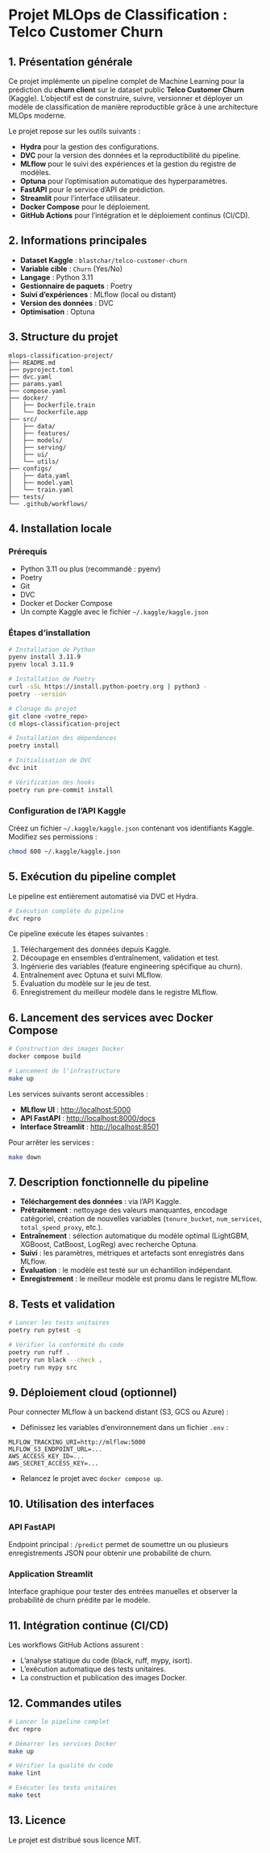 # Projet MLOps de Classification : Telco Customer Churn

## 1. Présentation générale

Ce projet implémente un pipeline complet de Machine Learning pour la prédiction du **churn client** sur le dataset public **Telco Customer Churn** (Kaggle). L’objectif est de construire, suivre, versionner et déployer un modèle de classification de manière reproductible grâce à une architecture MLOps moderne.

Le projet repose sur les outils suivants :

* **Hydra** pour la gestion des configurations.
* **DVC** pour la version des données et la reproductibilité du pipeline.
* **MLflow** pour le suivi des expériences et la gestion du registre de modèles.
* **Optuna** pour l’optimisation automatique des hyperparamètres.
* **FastAPI** pour le service d’API de prédiction.
* **Streamlit** pour l’interface utilisateur.
* **Docker Compose** pour le déploiement.
* **GitHub Actions** pour l’intégration et le déploiement continus (CI/CD).

## 2. Informations principales

* **Dataset Kaggle** : `blastchar/telco-customer-churn`
* **Variable cible** : `Churn` (Yes/No)
* **Langage** : Python 3.11
* **Gestionnaire de paquets** : Poetry
* **Suivi d’expériences** : MLflow (local ou distant)
* **Version des données** : DVC
* **Optimisation** : Optuna

## 3. Structure du projet

```
mlops-classification-project/
├── README.md
├── pyproject.toml
├── dvc.yaml
├── params.yaml
├── compose.yaml
├── docker/
│   ├── Dockerfile.train
│   └── Dockerfile.app
├── src/
│   ├── data/
│   ├── features/
│   ├── models/
│   ├── serving/
│   ├── ui/
│   └── utils/
├── configs/
│   ├── data.yaml
│   ├── model.yaml
│   └── train.yaml
├── tests/
└── .github/workflows/
```

## 4. Installation locale

### Prérequis

* Python 3.11 ou plus (recommandé : pyenv)
* Poetry
* Git
* DVC
* Docker et Docker Compose
* Un compte Kaggle avec le fichier `~/.kaggle/kaggle.json`

### Étapes d’installation

```bash
# Installation de Python
pyenv install 3.11.9
pyenv local 3.11.9

# Installation de Poetry
curl -sSL https://install.python-poetry.org | python3 -
poetry --version

# Clonage du projet
git clone <votre_repo>
cd mlops-classification-project

# Installation des dépendances
poetry install

# Initialisation de DVC
dvc init

# Vérification des hooks
poetry run pre-commit install
```

### Configuration de l’API Kaggle

Créez un fichier `~/.kaggle/kaggle.json` contenant vos identifiants Kaggle. Modifiez ses permissions :

```bash
chmod 600 ~/.kaggle/kaggle.json
```

## 5. Exécution du pipeline complet

Le pipeline est entièrement automatisé via DVC et Hydra.

```bash
# Exécution complète du pipeline
dvc repro
```

Ce pipeline exécute les étapes suivantes :

1. Téléchargement des données depuis Kaggle.
2. Découpage en ensembles d’entraînement, validation et test.
3. Ingénierie des variables (feature engineering spécifique au churn).
4. Entraînement avec Optuna et suivi MLflow.
5. Évaluation du modèle sur le jeu de test.
6. Enregistrement du meilleur modèle dans le registre MLflow.

## 6. Lancement des services avec Docker Compose

```bash
# Construction des images Docker
docker compose build

# Lancement de l’infrastructure
make up
```

Les services suivants seront accessibles :

* **MLflow UI** : [http://localhost:5000](http://localhost:5000)
* **API FastAPI** : [http://localhost:8000/docs](http://localhost:8000/docs)
* **Interface Streamlit** : [http://localhost:8501](http://localhost:8501)

Pour arrêter les services :

```bash
make down
```

## 7. Description fonctionnelle du pipeline

* **Téléchargement des données** : via l’API Kaggle.
* **Prétraitement** : nettoyage des valeurs manquantes, encodage catégoriel, création de nouvelles variables (`tenure_bucket`, `num_services`, `total_spend_proxy`, etc.).
* **Entraînement** : sélection automatique du modèle optimal (LightGBM, XGBoost, CatBoost, LogReg) avec recherche Optuna.
* **Suivi** : les paramètres, métriques et artefacts sont enregistrés dans MLflow.
* **Évaluation** : le modèle est testé sur un échantillon indépendant.
* **Enregistrement** : le meilleur modèle est promu dans le registre MLflow.

## 8. Tests et validation

```bash
# Lancer les tests unitaires
poetry run pytest -q

# Vérifier la conformité du code
poetry run ruff .
poetry run black --check .
poetry run mypy src
```

## 9. Déploiement cloud (optionnel)

Pour connecter MLflow à un backend distant (S3, GCS ou Azure) :

* Définissez les variables d’environnement dans un fichier `.env` :

```
MLFLOW_TRACKING_URI=http://mlflow:5000
MLFLOW_S3_ENDPOINT_URL=...
AWS_ACCESS_KEY_ID=...
AWS_SECRET_ACCESS_KEY=...
```

* Relancez le projet avec `docker compose up`.

## 10. Utilisation des interfaces

### API FastAPI

Endpoint principal : `/predict` permet de soumettre un ou plusieurs enregistrements JSON pour obtenir une probabilité de churn.

### Application Streamlit

Interface graphique pour tester des entrées manuelles et observer la probabilité de churn prédite par le modèle.

## 11. Intégration continue (CI/CD)

Les workflows GitHub Actions assurent :

* L’analyse statique du code (black, ruff, mypy, isort).
* L’exécution automatique des tests unitaires.
* La construction et publication des images Docker.

## 12. Commandes utiles

```bash
# Lancer le pipeline complet
dvc repro

# Démarrer les services Docker
make up

# Vérifier la qualité du code
make lint

# Exécuter les tests unitaires
make test
```

## 13. Licence

Le projet est distribué sous licence MIT.
